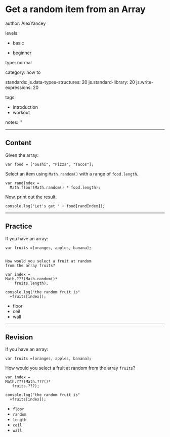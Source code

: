 # Get a random item from an Array
author: AlexYancey

levels:

  - basic

  - beginner

type: normal

category: how to

standards:
  js.data-types-structures: 20
  js.standard-library: 20
  js.write-expressions: 20


tags:
  - introduction
  - workout

notes: ''

---
## Content

Given the array:

```
var food = ["Sushi", "Pizza", "Tacos"];
```

Select an item using `Math.random()` with a range of `food.length`.
```
var randIndex =
  Math.floor(Math.random() * food.length);
```

Now, print out the result.
```
console.log("Let's get " + food[randIndex]);
```

---
## Practice

If you have an array:
```
var fruits =[oranges, apples, banana];


How would you select a fruit at random
from the array fruits?

var index =
Math.???(Math.random()*
    fruits.length);

console.log("the random fruit is"
  +fruits[index]);
```
* floor
* ceil
* wall

---
## Revision

If you have an array:
```
var fruits =[oranges, apples, banana];
```

How would you select a fruit at random
from the array `fruits`?
```
var index =
Math.???(Math.???()*
   fruits.???);

console.log("the random fruit is"
  +fruits[index]);
```

* `floor`
* `random`
* `length`
* `ceil`
* `wall`
